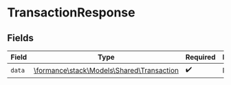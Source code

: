 # TransactionResponse


## Fields

| Field                                                                           | Type                                                                            | Required                                                                        | Description                                                                     |
| ------------------------------------------------------------------------------- | ------------------------------------------------------------------------------- | ------------------------------------------------------------------------------- | ------------------------------------------------------------------------------- |
| `data`                                                                          | [\formance\stack\Models\Shared\Transaction](../../Models/Shared/Transaction.md) | :heavy_check_mark:                                                              | N/A                                                                             |